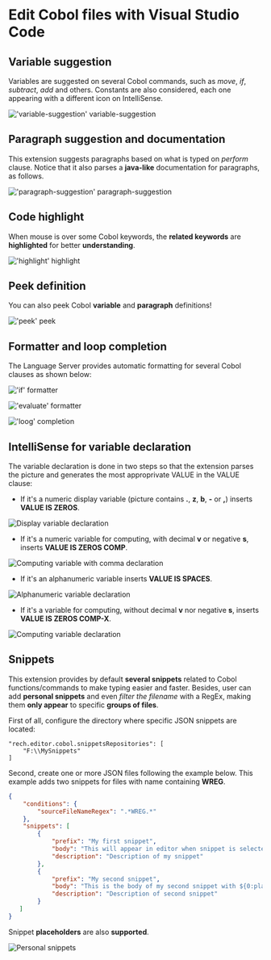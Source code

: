 # Edit Cobol files with Visual Studio Code

## Variable suggestion
Variables are suggested on several Cobol commands, such as _move_, _if_, _subtract_, _add_ and others. Constants are also considered, each one appearing with a different icon on IntelliSense.

!['variable-suggestion' variable-suggestion](doc/suggestion/variable-suggestion.gif)

## Paragraph suggestion and documentation
This extension suggests paragraphs based on what is typed on _perform_ clause. Notice that it also parses a **java-like** documentation for paragraphs, as follows.

!['paragraph-suggestion' paragraph-suggestion](doc/suggestion/paragraph-suggestion.gif)

## Code highlight
When mouse is over some Cobol keywords, the **related keywords** are **highlighted** for better **understanding**.

!['highlight' highlight](doc/highlight/highlight.gif)

## Peek definition
You can also peek Cobol **variable** and **paragraph** definitions!

!['peek' peek](doc/peek-definition.gif)

## Formatter and loop completion
The Language Server provides automatic formatting for several Cobol clauses as shown below:

!['if' formatter](doc/formatter/if-formatter.gif)

!['evaluate' formatter](doc/formatter/evaluate-formatter.gif)

!['loog' completion](doc/intellisense/loop-intellisense.gif)

## IntelliSense for variable declaration
The variable declaration is done in two steps so that the extension parses the picture and generates the most approprivate VALUE in the VALUE clause:

* If it's a numeric display variable (picture contains **.**, **z**, **b**, **-** or **,**) inserts **VALUE IS ZEROS**.

![Display variable declaration](doc/variable/display-var-declaration.gif)

* If it's a numeric variable for computing, with decimal **v** or negative **s**, inserts **VALUE IS ZEROS COMP**.

![Computing variable with comma declaration](doc/variable/comma-numeric-var-declaration.gif)

* If it's an alphanumeric variable inserts **VALUE IS SPACES**.

![Alphanumeric variable declaration](doc/variable/alphanumeric-var-declaration.gif)

* If it's a  variable for computing, without decimal **v** nor negative **s**, inserts **VALUE IS ZEROS COMP-X**.

![Computing variable declaration](doc/variable/compute-var-declaration.gif)

## Snippets
This extension provides by default **several snippets** related to Cobol functions/commands to make typing easier and faster.
Besides, user can add **personal snippets** and even *filter the filename* with a RegEx, making them **only appear** to specific **groups of files**.

First of all, configure the directory where specific JSON snippets are located:

    "rech.editor.cobol.snippetsRepositories": [
        "F:\\MySnippets"
    ]

Second, create one or more JSON files following the example below. This example adds two snippets for files with name containing **WREG**.
```json
{
    "conditions": {
        "sourceFileNameRegex": ".*WREG.*"
    },
    "snippets": [
        {
            "prefix": "My first snippet",
            "body": "This will appear in editor when snippet is selected",
            "description": "Description of my snippet"
        },
        {
            "prefix": "My second snippet",
            "body": "This is the body of my second snippet with ${0:placeholder}",
            "description": "Description of second snippet"
        }
   ]
}
```
Snippet **placeholders** are also **supported**.

![Personal snippets](doc/suggestion/snippet.gif)
